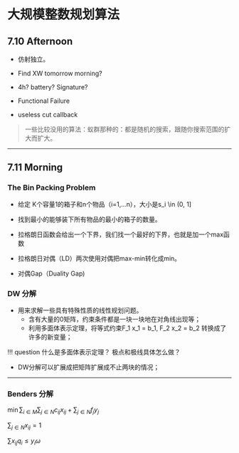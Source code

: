 # 大规模整数规划算法

## 7.10 Afternoon


- 仿射独立。


- Find XW tomorrow morning?

- 4h? battery? Signature?

- Functional Failure

- useless cut callback


> 一些比较没用的算法：蚁群那种的：都是随机的搜索，跟随你搜索范围的扩大而扩大。


---------


## 7.11 Morning
### The Bin Packing Problem

- 给定 K个容量1的箱子和n个物品（i=1,...n），大小是s_i \in  (0, 1]
- 找到最小的能够装下所有物品的最小的箱子的数量。


- 拉格朗日函数会给出一个下界，我们找一个最好的下界，也就是加一个max函数
- 拉格朗日对偶（LD）两次使用对偶把max-min转化成min。
- 对偶Gap（Duality Gap)


### DW 分解

- 用来求解一些具有特殊性质的线性规划问题。
    - 含有大量的0矩阵，约束条件都是一块一块地在对角线出现等；
    - 利用多面体表示定理，将等式约束F_1 x_1 = b_1, F_2 x_2 = b_2 转换成了许多的新变量；

!!! question 什么是多面体表示定理？
    极点和极线具体怎么做？

- DW分解可以扩展成把矩阵扩展成不止两块的情况；


-----------


### Benders 分解
$\min \sum_{i \in M} \sum_{j \in N} c_{ij} x_{ij} + \sum_{j \in N}f_j y_j$

$\sum_{j \in N} x_{ij} = 1$

$\sum_{} x_{ij} q_i \leq y_i \omega$






